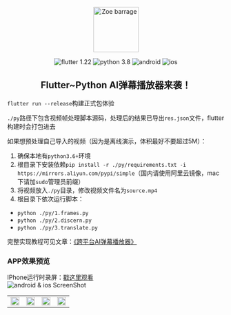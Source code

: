 <p align="center"><a href="#" target="_blank" rel="noopener noreferrer"><img width="105" src="http://r.photo.store.qq.com/psc?/V14dALyK4PrHuj/TmEUgtj9EK6.7V8ajmQrEJjVNABJacrVJUfgSDskiqvyNC8.yNw6GHeAqOtYaJjfzIK.mW9H0QV3xdNFUbiEV.bzUGFq9lM3rOSiHpwJv4c!/r" alt="Zoe barrage"></a></p>

<p align="center">
  <img src="https://img.shields.io/badge/flutter-1.22-52c6f9.svg?sanitize=true" alt="flutter 1.22">
  <img src="https://img.shields.io/badge/python-3.8-407daf.svg?sanitize=true" alt="python 3.8">
  <img src="https://img.shields.io/badge/android✔-brightgreen.svg?sanitize=true" alt="android">
  <img src="https://img.shields.io/badge/ios✔-green.svg?sanitize=true" alt="ios">
</p>

<h2 align="center">Flutter~Python AI弹幕播放器来袭！</h2>

`flutter run --release`构建正式包体验<br/>

`./py`路径下包含视频帧处理脚本源码，处理后的结果已导出`res.json`文件，flutter构建时会打包进去<br/>

如果想预处理自己导入的视频（因为是离线演示，体积最好不要超过5M）：
1. 确保本地有`python3.6+`环境
2. 根目录下安装依赖`pip install -r ./py/requirements.txt -i https://mirrors.aliyun.com/pypi/simple`（国内请使用阿里云镜像，mac下请加`sudo`管理员前缀）
3. 将视频放入`./py`目录，修改视频文件名为`source.mp4`
4. 根目录下依次运行脚本：
  - `python ./py/1.frames.py`
  - `python ./py/2.discern.py`
  - `python ./py/3.translate.py`
  
完整实现教程可见文章：<a href="https://www.jianshu.com/p/716ea7714b47" target="_blank">《跨平台AI弹幕播放器》</a>

### APP效果预览
IPhone运行时录屏：<a href="https://www.bilibili.com/video/BV1Mp4y1z7ud" target="_blank">戳这里观看</a><br/>
<img src="http://m.qpic.cn/psc?/V14dALyK4PrHuj/bqQfVz5yrrGYSXMvKr.cqRWgP*JgXGKstMK3KwLgWZjVark8S3dUOrTMFksNBRdJgJ2OTAnRSgTlGsJSnsa4iRyx088Z9SnBw8dM5CK6mE4!/b&bo=iwLCAosCwgIDCSw!&rf=viewer_4&t=5" alt="android & ios ScreenShot" />

<table>
    <tr>
        <td >
          <img src="http://m.qpic.cn/psc?/V14dALyK4PrHuj/bqQfVz5yrrGYSXMvKr.cqeIj*hAUJmStDVGfPA4MOFcgSm*mehxjOyhhUDZqSl.lxsiBox.OTCw1YGToPXv9FZ5wMdqe7Y0XJgIp*REwFmM!/b&bo=gAIkBaAFkAsBCbM!&rf=viewer_4&t=5" width="100%">
        </td>
        <td >
          <img src="http://m.qpic.cn/psc?/V14dALyK4PrHuj/TmEUgtj9EK6.7V8ajmQrEOUE90nZREmYHZZJPPg7SMJxy6qewT35ZW8tJ8jGJLzEDvDCpW6MHlp78gsAdXj6QcAYIWH*DlBB73E6QUPABVQ!/b&bo=gAIkBaAFkAsBGaM!&rf=viewer_4&t=5" width="100%">
        </td>
        <td >
          <img src="http://m.qpic.cn/psc?/V14dALyK4PrHuj/TmEUgtj9EK6.7V8ajmQrENPJuk*SWGwtGl85IRDTqyo3oPYnOESVaA6SlDHLMFOVT7OPGwGnqRea.VRUGLKjiWwLkMASrzL7VVBneQo.Ln0!/b&bo=gAIkBaAFkAsBGaM!&rf=viewer_4&t=5" width="100%">
        </td>
        <td >
          <img src="http://m.qpic.cn/psc?/V14dALyK4PrHuj/TmEUgtj9EK6.7V8ajmQrEBIKuY7Uj6O0Po6l4zAzzz4cS0yvzyj9piGMHeEGOx*JlcSbKlShBccuRpt0fAgbwZNM*Nu6IpTv18d.x8JaDAo!/b&bo=gAIkBaAFkAsBGaM!&rf=viewer_4&t=5" width="100%">
        </td>
    </tr>
</table>
